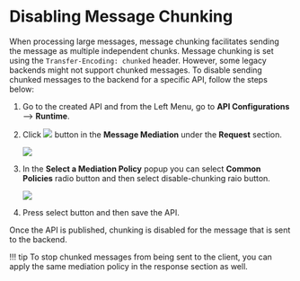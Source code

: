 # Disabling Message Chunking

When processing large messages, message chunking facilitates sending the message as multiple independent chunks. 
Message chunking is set using the `Transfer-Encoding: chunked` header. However, some legacy backends might not support 
chunked messages. To disable sending chunked messages to the backend for a specific API, follow the steps below:

1.  Go to the created API and from the Left Menu, go to **API Configurations** --> **Runtime**.
2.  Click [![]({{base_path}}/assets/img/learn/api-gateway/message-mediation/edit-button.png)]({{base_path}}/assets/img/learn/api-gateway/message-mediation/edit-button.png) button in the **Message Mediation** under the **Request** section.      
  
    [![]({{base_path}}/assets/img/learn/api-gateway/message-mediation/edit-mediation.png)]({{base_path}}/assets/img/learn/api-gateway/message-mediation/edit-mediation.png)  

3.  In the **Select a Mediation Policy** popup you can select **Common Policies** radio button and then select disable-chunking raio button.  

    [![]({{base_path}}/assets/img/learn/api-gateway/message-mediation/disable-chunking.png)]({{base_path}}/assets/img/learn/api-gateway/message-mediation/disable-chunking.png)

4.  Press select button and then save the API.

Once the API is published, chunking is disabled for the message that is sent to the backend.

!!! tip
    To stop chunked messages from being sent to the client, you can apply the same mediation policy in the response section as well.
        



